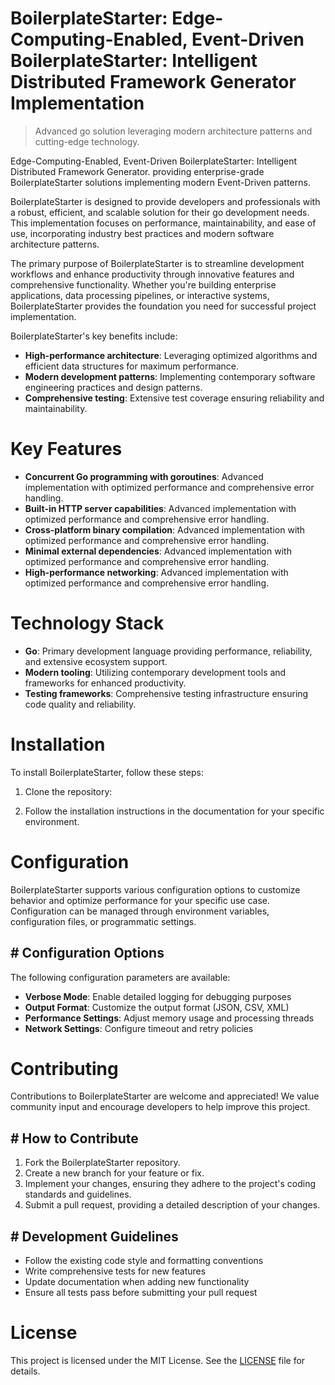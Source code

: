 <!-- fallback_BoilerplateStarter_20251019182915_34915 -->

# BoilerplateStarter: Edge-Computing-Enabled, Event-Driven BoilerplateStarter: Intelligent Distributed Framework Generator Implementation
> Advanced go solution leveraging modern architecture patterns and cutting-edge technology.

Edge-Computing-Enabled, Event-Driven BoilerplateStarter: Intelligent Distributed Framework Generator. providing enterprise-grade BoilerplateStarter solutions implementing modern Event-Driven patterns.

BoilerplateStarter is designed to provide developers and professionals with a robust, efficient, and scalable solution for their go development needs. This implementation focuses on performance, maintainability, and ease of use, incorporating industry best practices and modern software architecture patterns.

The primary purpose of BoilerplateStarter is to streamline development workflows and enhance productivity through innovative features and comprehensive functionality. Whether you're building enterprise applications, data processing pipelines, or interactive systems, BoilerplateStarter provides the foundation you need for successful project implementation.

BoilerplateStarter's key benefits include:

* **High-performance architecture**: Leveraging optimized algorithms and efficient data structures for maximum performance.
* **Modern development patterns**: Implementing contemporary software engineering practices and design patterns.
* **Comprehensive testing**: Extensive test coverage ensuring reliability and maintainability.

# Key Features

* **Concurrent Go programming with goroutines**: Advanced implementation with optimized performance and comprehensive error handling.
* **Built-in HTTP server capabilities**: Advanced implementation with optimized performance and comprehensive error handling.
* **Cross-platform binary compilation**: Advanced implementation with optimized performance and comprehensive error handling.
* **Minimal external dependencies**: Advanced implementation with optimized performance and comprehensive error handling.
* **High-performance networking**: Advanced implementation with optimized performance and comprehensive error handling.

# Technology Stack

* **Go**: Primary development language providing performance, reliability, and extensive ecosystem support.
* **Modern tooling**: Utilizing contemporary development tools and frameworks for enhanced productivity.
* **Testing frameworks**: Comprehensive testing infrastructure ensuring code quality and reliability.

# Installation

To install BoilerplateStarter, follow these steps:

1. Clone the repository:


2. Follow the installation instructions in the documentation for your specific environment.

# Configuration

BoilerplateStarter supports various configuration options to customize behavior and optimize performance for your specific use case. Configuration can be managed through environment variables, configuration files, or programmatic settings.

## # Configuration Options

The following configuration parameters are available:

* **Verbose Mode**: Enable detailed logging for debugging purposes
* **Output Format**: Customize the output format (JSON, CSV, XML)
* **Performance Settings**: Adjust memory usage and processing threads
* **Network Settings**: Configure timeout and retry policies

# Contributing

Contributions to BoilerplateStarter are welcome and appreciated! We value community input and encourage developers to help improve this project.

## # How to Contribute

1. Fork the BoilerplateStarter repository.
2. Create a new branch for your feature or fix.
3. Implement your changes, ensuring they adhere to the project's coding standards and guidelines.
4. Submit a pull request, providing a detailed description of your changes.

## # Development Guidelines

* Follow the existing code style and formatting conventions
* Write comprehensive tests for new features
* Update documentation when adding new functionality
* Ensure all tests pass before submitting your pull request

# License

This project is licensed under the MIT License. See the [LICENSE](https://github.com/pee331/BoilerplateStarter/blob/main/LICENSE) file for details.
